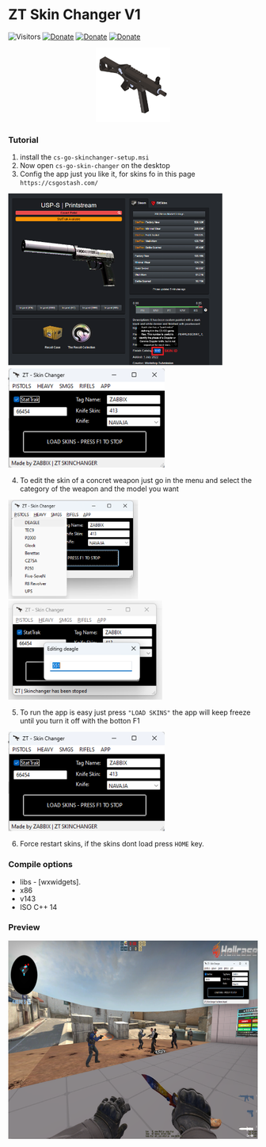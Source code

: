 # ZT Skin Changer V1

![Visitors](https://api.visitorbadge.io/api/visitors?path=https%3A%2F%2Fgithub.com%2Fzabbix-byte%2csgo-skin-changer%2F&countColor=%23263759)
[![Donate](https://img.shields.io/badge/PayPal-00457C?style=for-the-badge&logo=paypal&logoColor=white
)](https://www.paypal.com/donate/?hosted_button_id=5MTHH82ABTJDA)
[![Donate](https://img.shields.io/badge/GitHub-100000?style=for-the-badge&logo=github&logoColor=white)](https://github.com/zabbix-byte)
[![Donate](https://img.shields.io/badge/C++-3776AB?style=for-the-badge&logo=c%2B%2B&logoColor=white)](https://www.python.org/)

<div align="center">

<img height="150" width="150" src="https://github.com/zabbix-byte/csgo-skin-changer/blob/main/gun.png">

</div>

### Tutorial

1. install the `cs-go-skinchanger-setup.msi`
2. Now open `cs-go-skin-changer` on the desktop
3. Config the app just you like it, for skins fo in this page `https://csgostash.com/`

<img height="350" src="https://github.com/zabbix-byte/csgo-skin-changer/blob/main/tuto3.png"><img height="200" src="https://github.com/zabbix-byte/csgo-skin-changer/blob/main/preview_app.png">

4. To edit the skin of a concret weapon just go in the menu and select the category of the weapon and the model you want

<img height="200" src="https://github.com/zabbix-byte/csgo-skin-changer/blob/main/tuto_1.png"><img height="200" src="https://github.com/zabbix-byte/csgo-skin-changer/blob/main/tuto_2.png">

5. To run the app is easy just press `"LOAD SKINS"` the app will keep freeze until you turn it off with the botton F1

<img height="200" src="https://github.com/zabbix-byte/csgo-skin-changer/blob/main/preview_app.png">

6. Force restart skins, if the skins dont load press `HOME` key.
### Compile options

- libs - [wxwidgets].
- x86
- v143
- ISO C++ 14

### Preview 

<img height="400" src="https://github.com/zabbix-byte/csgo-skin-changer/blob/main/preview_full.png">

